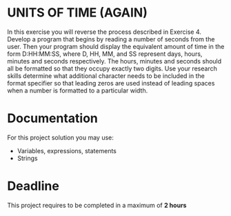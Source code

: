 # UNITS OF TIME (AGAIN)

In this exercise you will reverse the process described in Exercise 4. 
Develop a program that begins by reading a number of seconds from the user. 
Then your program should display the equivalent amount of time in the form D:HH:MM:SS, where D, HH, MM, and SS represent days, hours, minutes and seconds respectively. 
The hours, minutes and seconds should all be formatted so that they occupy exactly two digits. 
Use your research skills determine what additional character needs to be included in the format specifier so that leading zeros are used instead of leading spaces when a number is formatted to a particular width.

# Documentation

For this project solution you may use:

- Variables, expressions, statements
- Strings

# Deadline

This project requires to be completed in a maximum of **2 hours**
